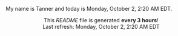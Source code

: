 My name is Tanner and today is Monday, October 2, 2:20 AM EDT.

<p align="center">This <i>README</i> file is generated <b>every 3 hours</b>!</br>Last refresh: Monday, October 2, 2:20 AM EDT<br /></p>
